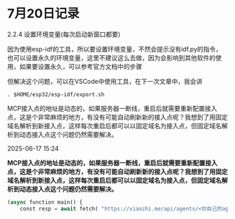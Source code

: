 # 7月20日记录

2.2.4 设置环境变量(每次启动新窗口都要)

因为使用esp-idf的工具，所以要设置环境变量，不然会提示没有idf.py的指令，也可以设置永久的环境变量，这里不建议这么去做，因为会影响到其他软件的使用，如果要设置永久，可以参考官方文档中的步骤

但解决这个问题，可以在VSCode中使用工具，在下一次文章中，我会讲

```
. $HOME/esp32/esp-idf/export.sh
```





MCP接入点的地址是动态的，如果服务器一断线，重启后就需要重新配置接入点，这是个非常麻烦的地方，有没有可能自动刷新新的接入点呢？我想到了用固定域名解析到新接入点，这样每次重启后都可以以固定域名为接入点，但固定域名解析到动态接入点这个问题仍然需要解决。

2025-06-17 15:24





**MCP接入点的地址是动态的，如果服务器一断线，重启后就需要重新配置接入点，这是个非常麻烦的地方，有没有可能自动刷新新的接入点呢？我想到了用固定域名解析到新接入点，这样每次重启后都可以以固定域名为接入点，但固定域名解析到动态接入点这个问题仍然需要解决。**

 

```python
(async function main() { 
    const resp = await fetch( "https://xiaozhi.me/api/agents/<你自己的agent Id>/generate-mcp-endpoint-token", { headers: { authorization: "Bearer <你自己的Auth 可以从 xiaozhi.me获取>", "content-type": "application/json", }, body: null, method: "POST", } ); const res = await resp.json(); console.log('我的Token是', res.token); })();
```







